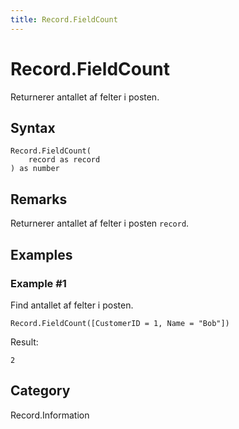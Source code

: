 ```yaml
---
title: Record.FieldCount
---
```


# Record.FieldCount


Returnerer antallet af felter i posten.


## Syntax

```powerquery
Record.FieldCount(
    record as record
) as number
```


## Remarks

Returnerer antallet af felter i posten <code>record</code>.


## Examples

### Example #1 
Find antallet af felter i posten.
```powerquery
Record.FieldCount([CustomerID = 1, Name = "Bob"])
```

Result: 
```powerquery
2
```




## Category
Record.Information
